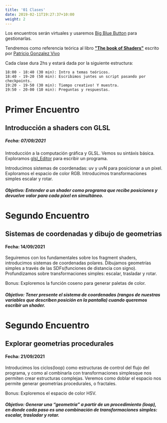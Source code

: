 ```yaml
---
title: '01 Clases'
date: 2019-02-11T19:27:37+10:00
weight: 2
---
```


Los encuentros serán virtuales y usaremos [Big Blue Button](https://bigbluebutton.org/) para gestionarlas.

Tendremos como referencia teórica al libro [**"The book of Shaders"**](https://thebookofshaders.com/) escrito por [Patricio Gonzalez Vivo](http://patriciogonzalezvivo.com/)

Cada clase dura 2hs y estará dada por la siguiente estructura:

```
18:00 - 18:40 (30 min): Intro a temas teóricos.
18:40 - 19-20 (50 min): Escribimos juntes un script pasando por checkpoints.
19:20 - 19-50 (30 min): Tiempo creativo! Y muestra.
19:50 - 20-00 (10 min): Preguntas y respuestas.

```


# **Primer Encuentro** 
## Introducción a shaders con GLSL
##### Fecha: 07/09/2021

Introducción a la computación gráfica y GLSL. Vemos su sintáxis básica. Exploramos [glsl_Editor](https://thebookofshaders.com/edit.php) para escribir un programa.

Introducimos sistemas de coordenadas: uv y uvN para posicionar a un píxel. Exploramos el espacio de color RGB.
Introducimos transformaciones simples escalar y rotar.

##### Objetivo: Entender a un shader como programa que recibe posiciones y devuelve valor para cada píxel en simultáneo.

# **Segundo Encuentro** 
## Sistemas de coordenadas y dibujo de geometrias
#### Fecha: 14/09/2021

Seguiremos con los fundamentales sobre los fragment shaders, introducimos sistemas de coordenadas polares. Dibujamos geometrías simples a través de las SDFs(funciones de distancia con signo).
Profundizamos sobre transformaciones simples: escalar, trasladar y rotar.

Bonus: Exploremos la función coseno para generar paletas de color.

#####  Objetivo:  Tener presente el sistema de coordenadas (rangos de nuestras variables que describen posición en la pantalla) cuando queremos escribir un shader. 


# **Segundo Encuentro** 
## Explorar geometrias procedurales
#### Fecha: 21/09/2021

Introducimos los ciclos(loop) como estructuras de control del flujo del programa, y como al combinarla con transformaciones simplesque nos permiten crear estructuras complejas.
Veremos como doblar el espacio nos permite generar geometrías procedurales, o fractales.

Bonus: Exploremos el espacio de color HSV.

##### Objetivo:  Generar una “geometría” a partir de un procedimiento (loop), en donde cada paso es una combinación  de transformaciones simples: escalar, trasladar y rotar.

